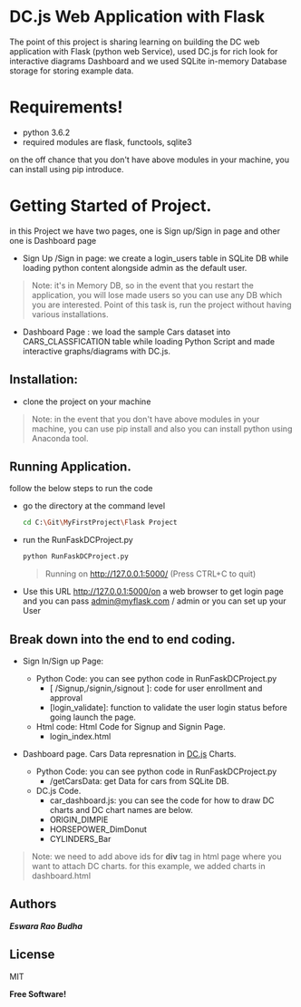 # DC.js Web Application with Flask 

The point of this project is sharing learning on building the DC web application with Flask (python web Service), used DC.js for rich look for interactive diagrams Dashboard and we used  SQLite in-memory Database storage for  storing example data. 
# Requirements!

  - python 3.6.2 
  - required modules are flask, functools, sqlite3

on the off chance that you don't have above modules in your machine, you can
install using pip introduce. 

# Getting Started of Project.
in this Project we have two pages, one is Sign up/Sign in page and other one is Dashboard page

- Sign Up /Sign in page: 
we create a login_users table in SQLite DB while loading python content alongside admin as the default user. 

> Note: it's in Memory DB, so in the event that you restart the application, you will lose made users so you can use any DB which you are interested. Point of this task is, run the project  without having various installations.  

- Dashboard Page : 
we load the sample Cars dataset into CARS_CLASSFICATION table while loading Python Script and made interactive graphs/diagrams  with DC.js. 

## Installation: 
- clone the project on your machine
> Note: in the event that you don't have above modules in your machine, you can use  pip install and also you can install python using Anaconda tool. 

## Running Application. 
follow the below steps to run the code
- go the directory at the command level
    ```sh
    cd C:\Git\MyFirstProject\Flask Project
    ``` 
- run the  RunFaskDCProject.py 
    ```sh
    python RunFaskDCProject.py 
    ``` 
    > Running on http://127.0.0.1:5000/ (Press CTRL+C to quit)
- Use this URL http://127.0.0.1:5000/on a web browser to get login page and you can pass admin@myflask.com / admin or you can set up your User

## Break down into the end to end coding.
- Sign In/Sign up Page: 
    - Python Code: 
    you can see python code in RunFaskDCProject.py 
        - [ /Signup,/signin,/signout ]: 
            code for user enrollment and approval
        - [login_validate]:
            function to validate the user login status before going launch the page.
     - 	Html code: 
        Html Code for Signup and Signin Page. 
        - login_index.html 

- Dashboard page. 
    Cars Data represnation in [DC.js]() Charts.
    - Python Code: 
    you can see python code in RunFaskDCProject.py
         - /getCarsData:
        get Data for cars from SQLite DB. 
    - DC.js Code. 
        - car_dashboard.js: 
            you can see the code for how to draw DC charts and DC chart names are below.
		- ORIGIN_DIMPIE
		- HORSEPOWER_DimDonut 
		- CYLINDERS_Bar 

> Note: we need to add above ids for **div** tag in html page where you want to attach DC charts. for this example, we added charts in dashboard.html

## Authors
**_Eswara Rao Budha_**

License
----

MIT

**Free Software!**
 